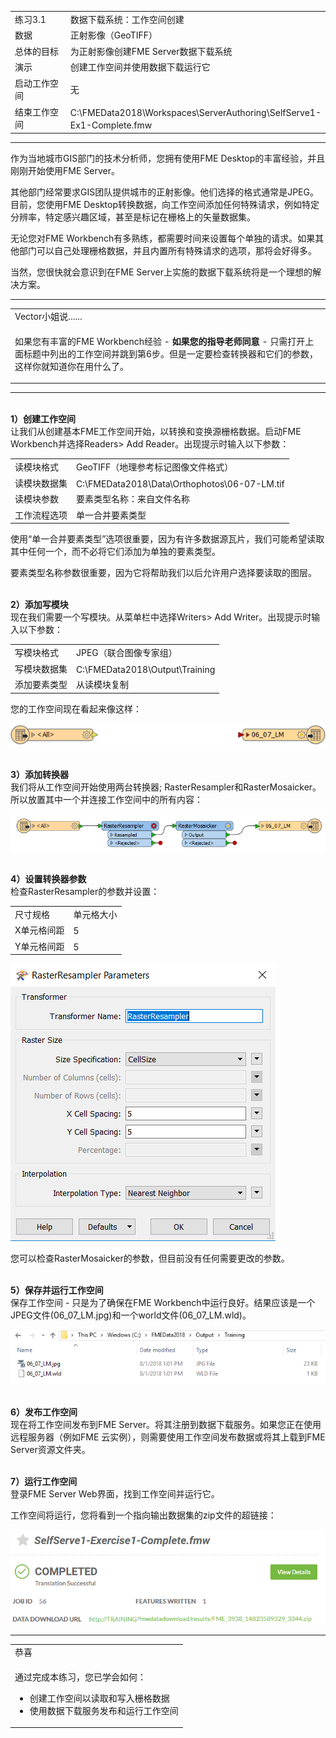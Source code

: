   <div id="readme" class="readme blob instapaper_body">
    <article class="markdown-body entry-content" itemprop="text">
<table>
<tbody><tr>
<td width="25%">
<i></i><font style="vertical-align: inherit;"><font style="vertical-align: inherit;">
练习3.1
</font></font></td>
<td><font style="vertical-align: inherit;"><font style="vertical-align: inherit;">
数据下载系统：工作空间创建
</font></font></td>
</tr>
<tr>
<td><font style="vertical-align: inherit;"><font style="vertical-align: inherit;">数据</font></font></td>
<td><font style="vertical-align: inherit;"><font style="vertical-align: inherit;">正射影像（GeoTIFF）</font></font></td>
</tr>
<tr>
<td><font style="vertical-align: inherit;"><font style="vertical-align: inherit;">总体的目标</font></font></td>
<td><font style="vertical-align: inherit;"><font style="vertical-align: inherit;">为正射影像创建FME Server数据下载系统</font></font></td>
</tr>
<tr>
<td><font style="vertical-align: inherit;"><font style="vertical-align: inherit;">演示</font></font></td>
<td><font style="vertical-align: inherit;"><font style="vertical-align: inherit;">创建工作空间并使用数据下载运行它</font></font></td>
</tr>
<tr>
<td><font style="vertical-align: inherit;"><font style="vertical-align: inherit;">启动工作空间</font></font></td>
<td><font style="vertical-align: inherit;"><font style="vertical-align: inherit;">无</font></font></td>
</tr>
<tr>
<td><font style="vertical-align: inherit;"><font style="vertical-align: inherit;">结束工作空间</font></font></td>
<td><font style="vertical-align: inherit;"><font style="vertical-align: inherit;">C:\FMEData2018\Workspaces\ServerAuthoring\SelfServe1-Ex1-Complete.fmw
</font></font></td>
</tr>
</tbody></table>
<hr>
<p><font style="vertical-align: inherit;"><font style="vertical-align: inherit;">作为当地城市GIS部门的技术分析师，您拥有使用FME Desktop的丰富经验，并且刚刚开始使用FME Server。</font></font></p>
<p><font style="vertical-align: inherit;"><font style="vertical-align: inherit;">其他部门经常要求GIS团队提供城市的正射影像。</font><font style="vertical-align: inherit;">他们选择的格式通常是JPEG。</font><font style="vertical-align: inherit;">目前，您使用FME Desktop转换数据，向工作空间添加任何特殊请求，例如特定分辨率，特定感兴趣区域，甚至是标记在栅格上的矢量数据集。</font></font></p>
<p><font style="vertical-align: inherit;"><font style="vertical-align: inherit;">无论您对FME Workbench有多熟练，都需要时间来设置每个单独的请求。</font><font style="vertical-align: inherit;">如果其他部门可以自己处理栅格数据，并且内置所有特殊请求的选项，那将会好得多。</font></font></p>
<p><font style="vertical-align: inherit;"><font style="vertical-align: inherit;">当然，您很快就会意识到在FME Server上实施的数据下载系统将是一个理想的解决方案。</font></font></p>
<hr>

<table>
<tbody><tr>
<td>
<i></i><font style="vertical-align: inherit;"><font style="vertical-align: inherit;">
Vector小姐说......
</font></font></td>
</tr>
<tr>
<td><font style="vertical-align: inherit;"><font style="vertical-align: inherit;">

如果您有丰富的FME Workbench经验 - </font></font><strong><font style="vertical-align: inherit;"><font style="vertical-align: inherit;">如果您的指导老师同意</font></font></strong><font style="vertical-align: inherit;"><font style="vertical-align: inherit;"> - 只需打开上面标题中列出的工作空间并跳到第6步。但是一定要检查转换器和它们的参数，这样你就知道你在用什么了。

</font></font></td>
</tr>
</tbody></table>
<hr>
<p><br><strong><font style="vertical-align: inherit;"><font style="vertical-align: inherit;">1）创建工作空间</font></font></strong>
<br><font style="vertical-align: inherit;"><font style="vertical-align: inherit;">让我们从创建基本FME工作空间开始，以转换和变换源栅格数据。</font><font style="vertical-align: inherit;">启动FME Workbench并选择Readers&gt; Add Reader。</font><font style="vertical-align: inherit;">出现提示时输入以下参数：</font></font></p>
<table>
<tbody><tr>
<td><font style="vertical-align: inherit;"><font style="vertical-align: inherit;">读模块格式</font></font></td>
<td><font style="vertical-align: inherit;"><font style="vertical-align: inherit;">GeoTIFF（地理参考标记图像文件格式）</font></font></td>
</tr>
<tr>
<td><font style="vertical-align: inherit;"><font style="vertical-align: inherit;">读模块数据集</font></font></td>
<td><font style="vertical-align: inherit;"><font style="vertical-align: inherit;">C:\FMEData2018\Data\Orthophotos\06-07-LM.tif
</font></font></td>
</tr>
<tr>
<td><font style="vertical-align: inherit;"><font style="vertical-align: inherit;">读模块参数</font></font></td>
<td><font style="vertical-align: inherit;"><font style="vertical-align: inherit;">要素类型名称：来自文件名称</font></font></td>
</tr>
<tr>
<td><font style="vertical-align: inherit;"><font style="vertical-align: inherit;">工作流程选项</font></font></td>
<td><font style="vertical-align: inherit;"><font style="vertical-align: inherit;">单一合并要素类型</font></font></td>
</tr>
</tbody></table>
<p><font style="vertical-align: inherit;"><font style="vertical-align: inherit;">使用“单一合并要素类型”选项很重要，因为有许多数据源瓦片，我们可能希望读取其中任何一个，而不必将它们添加为单独的要素类型。</font></font></p>
<p><font style="vertical-align: inherit;"><font style="vertical-align: inherit;">要素类型名称参数很重要，因为它将帮助我们以后允许用户选择要读取的图层。</font></font></p>
<p><br><strong><font style="vertical-align: inherit;"><font style="vertical-align: inherit;">2）添加写模块</font></font></strong>
<br><font style="vertical-align: inherit;"><font style="vertical-align: inherit;">现在我们需要一个写模块。</font><font style="vertical-align: inherit;">从菜单栏中选择Writers&gt; Add Writer。</font><font style="vertical-align: inherit;">出现提示时输入以下参数：</font></font></p>
<table>
<tbody><tr>
<td><font style="vertical-align: inherit;"><font style="vertical-align: inherit;">写模块格式</font></font></td>
<td><font style="vertical-align: inherit;"><font style="vertical-align: inherit;">JPEG（联合图像专家组）</font></font></td>
</tr>
<tr>
<td><font style="vertical-align: inherit;"><font style="vertical-align: inherit;">写模块数据集</font></font></td>
<td><font style="vertical-align: inherit;"><font style="vertical-align: inherit;">C:\FMEData2018\Output\Training
</font></font></td>
</tr>
<tr>
<td><font style="vertical-align: inherit;"><font style="vertical-align: inherit;">添加要素类型</font></font></td>
<td><font style="vertical-align: inherit;"><font style="vertical-align: inherit;">从读模块复制</font></font></td>
</tr>
</tbody></table>
<p><font style="vertical-align: inherit;"><font style="vertical-align: inherit;">您的工作空间现在看起来像这样：</font></font></p>
<p><a target="_blank" rel="noopener noreferrer" href="./Images/Img3.200.Ex1.InitialWorkspace.png"><img src="./Images/Img3.200.Ex1.InitialWorkspace.png" alt="" style="max-width:100%;"></a></p>
<p><br><strong><font style="vertical-align: inherit;"><font style="vertical-align: inherit;">3）添加转换器</font></font></strong>
<br><font style="vertical-align: inherit;"><font style="vertical-align: inherit;">我们将从工作空间开始使用两台转换器; </font><font style="vertical-align: inherit;">RasterResampler和RasterMosaicker。</font><font style="vertical-align: inherit;">所以放置其中一个并连接工作空间中的所有内容：</font></font></p>
<p><a target="_blank" rel="noopener noreferrer" href="./Images/Img3.201.Ex1.WorkspaceWithTransformers.png"><img src="./Images/Img3.201.Ex1.WorkspaceWithTransformers.png" alt="" style="max-width:100%;"></a></p>
<p><br><strong><font style="vertical-align: inherit;"><font style="vertical-align: inherit;">4）设置转换器参数</font></font></strong>
<br><font style="vertical-align: inherit;"><font style="vertical-align: inherit;">检查RasterResampler的参数并设置：</font></font></p>
<table>
<tbody><tr><td><font style="vertical-align: inherit;"><font style="vertical-align: inherit;">尺寸规格</font></font></td><td><font style="vertical-align: inherit;"><font style="vertical-align: inherit;">单元格大小</font></font></td></tr>
<tr><td><font style="vertical-align: inherit;"><font style="vertical-align: inherit;">X单元格间距</font></font></td><td><font style="vertical-align: inherit;"><font style="vertical-align: inherit;">5</font></font></td></tr>
<tr><td><font style="vertical-align: inherit;"><font style="vertical-align: inherit;">Y单元格间距</font></font></td><td><font style="vertical-align: inherit;"><font style="vertical-align: inherit;">5</font></font></td></tr>
</tbody></table>
<p><a target="_blank" rel="noopener noreferrer" href="./Images/Img3.202.Ex1.RasterResamplerParams.png"><img src="./Images/Img3.202.Ex1.RasterResamplerParams.png" alt="" style="max-width:100%;"></a></p>
<p><font style="vertical-align: inherit;"><font style="vertical-align: inherit;">您可以检查RasterMosaicker的参数，但目前没有任何需要更改的参数。</font></font></p>
<p><br><strong><font style="vertical-align: inherit;"><font style="vertical-align: inherit;">5）保存并运行工作空间</font></font></strong>
<br><font style="vertical-align: inherit;"><font style="vertical-align: inherit;">保存工作空间 - 只是为了确保在FME Workbench中运行良好。</font><font style="vertical-align: inherit;">结果应该是一个JPEG文件(06_07_LM.jpg)和一个world文件(06_07_LM.wld)。</font></font></p>
<p><a target="_blank" rel="noopener noreferrer" href="./Images/Img3.203.Ex1.TestOutput.png"><img src="./Images/Img3.203.Ex1.TestOutput.png" alt="" style="max-width:100%;"></a></p>
<p><br><strong><font style="vertical-align: inherit;"><font style="vertical-align: inherit;">6）发布工作空间</font></font></strong>
<br><font style="vertical-align: inherit;"><font style="vertical-align: inherit;">现在将工作空间发布到FME Server。</font><font style="vertical-align: inherit;">将其注册到数据下载服务。</font><font style="vertical-align: inherit;">如果您正在使用远程服务器（例如FME 云实例），则需要使用工作空间发布数据或将其上载到FME Server资源文件夹。</font></font></p>
<p><br><strong><font style="vertical-align: inherit;"><font style="vertical-align: inherit;">7）运行工作空间</font></font></strong>
<br><font style="vertical-align: inherit;"><font style="vertical-align: inherit;">登录FME Server Web界面，找到工作空间并运行它。</font></font></p>
<p><font style="vertical-align: inherit;"><font style="vertical-align: inherit;">工作空间将运行，您将看到一个指向输出数据集的zip文件的超链接：</font></font></p>
<p><a target="_blank" rel="noopener noreferrer" href="./Images/Img3.204.Ex1.DataDownloadResult.png"><img src="./Images/Img3.204.Ex1.DataDownloadResult.png" alt="" style="max-width:100%;"></a></p>
<hr>

<table>
<tbody><tr>
<td>
<i></i><font style="vertical-align: inherit;"><font style="vertical-align: inherit;">
恭喜
</font></font></td>
</tr>
<tr>
<td><font style="vertical-align: inherit;"><font style="vertical-align: inherit;">

通过完成本练习，您已学会如何：
</font></font><br>
<ul><li><font style="vertical-align: inherit;"><font style="vertical-align: inherit;">创建工作空间以读取和写入栅格数据</font></font></li>
<li><font style="vertical-align: inherit;"><font style="vertical-align: inherit;">使用数据下载服务发布和运行工作空间</font></font></li></ul>

</td>
</tr>
</tbody></table>   
</article>
  </div>
